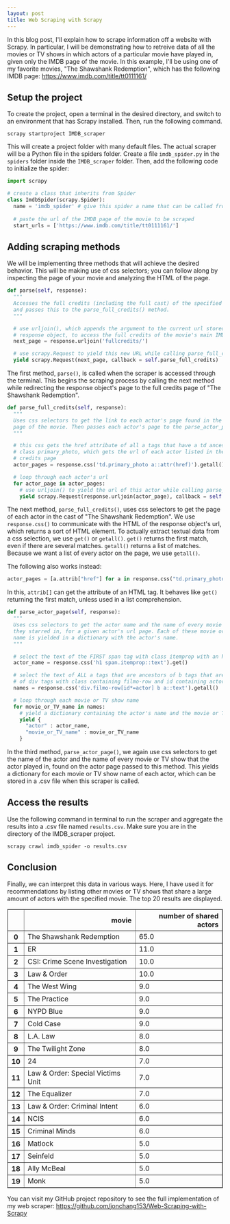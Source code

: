 ```yaml
---
layout: post
title: Web Scraping with Scrapy
---
```


In this blog post, I'll explain how to scrape information off a website with Scrapy. In particular, I will be demonstrating how to retreive data of all the movies or TV shows in which actors of a particular movie have played in, given only the IMDB page of the movie. In this example, I'll be using one of my favorite movies, "The Shawshank Redemption", which has the following IMDB page: https://www.imdb.com/title/tt0111161/

## Setup the project

To create the project, open a terminal in the desired directory, and switch to an environment that has Scrapy installed. Then, run the following command.
```
scrapy startproject IMDB_scraper
```
This will create a project folder with many default files. The actual scraper will be a Python file in the spiders folder. Create a file `imdb_spider.py` in the `spiders` folder inside the `IMDB_scraper` folder. Then, add the following code to initialize the spider:
```python
import scrapy

# create a class that inherits from Spider
class ImdbSpider(scrapy.Spider):
  name = 'imdb_spider' # give this spider a name that can be called from the terminal
    
  # paste the url of the IMDB page of the movie to be scraped
  start_urls = ['https://www.imdb.com/title/tt0111161/']
```

## Adding scraping methods
We will be implementing three methods that will achieve the desired behavior. This will be making use of css selectors; you can follow along by inspecting the page of your movie and analyzing the HTML of the page.
```python
def parse(self, response):
  """
  Accesses the full credits (including the full cast) of the specified IMDB page
  and passes this to the parse_full_credits() method.
  """

  # use urljoin(), which appends the argument to the current url stored in the 
  # response object, to access the full credits of the movie's main IMDB page
  next_page = response.urljoin('fullcredits/')

  # use scrapy.Request to yield this new URL while calling parse_full_credits()
  yield scrapy.Request(next_page, callback = self.parse_full_credits)
```
The first method, `parse()`, is called when the scraper is accessed through the terminal. This begins the scraping process by calling the next method while redirecting the response object's page to the full credits page of "The Shawshank Redemption".


```python
def parse_full_credits(self, response):
  """
  Uses css selectors to get the link to each actor's page found in the full credits
  page of the movie. Then passes each actor's page to the parse_actor_page() method.
  """

  # this css gets the href attribute of all a tags that have a td ancestor with 
  # class primary_photo, which gets the url of each actor listed in the full 
  # credits page
  actor_pages = response.css('td.primary_photo a::attr(href)').getall()

  # loop through each actor's url
  for actor_page in actor_pages:
    # use urljoin() to yield the url of this actor while calling parse_actor_page()
    yield scrapy.Request(response.urljoin(actor_page), callback = self.parse_actor_page)
```
The next method, `parse_full_credits()`, uses css selectors to get the page of each actor in the cast of "The Shawshank Redemption". We use `response.css()` to communicate with the HTML of the response object's url, which returns a sort of HTML element. To actually extract textual data from a css selection, we use `get()` or `getall()`. `get()` returns the first match, even if there are several matches. `getall()` returns a list of matches. Because we want a list of every actor on the page, we use `getall()`.

The following also works instead:
```python
actor_pages = [a.attrib["href"] for a in response.css("td.primary_photo a")]
```
In this, `attrib[]` can get the attribute of an HTML tag. It behaves like `get()` returning the first match, unless used in a list comprehension.

```python
def parse_actor_page(self, response):
  """
  Uses css selectors to get the actor name and the name of every movie and TV show
  they starred in, for a given actor's url page. Each of these movie or TV show's 
  name is yielded in a dictionary with the actor's name.
  """

  # select the text of the FIRST span tag with class itemprop with an h1 ancestor
  actor_name = response.css('h1 span.itemprop::text').get()

  # select the text of ALL a tags that are ancestors of b tags that are ancestors
  # of div tags with class containing filmo-row and id containing actor
  names = response.css('div.filmo-row[id*=actor] b a::text').getall()

  # loop through each movie or TV show name
  for movie_or_TV_name in names:
    # yield a dictionary containing the actor's name and the movie or TV show's name
    yield {
      "actor" : actor_name, 
      "movie_or_TV_name" : movie_or_TV_name
    }
```
In the third method, `parse_actor_page()`, we again use css selectors to get the name of the actor and the name of every movie or TV show that the actor played in, found on the actor page passed to this method. This yields a dictionary for each movie or TV show name of each actor, which can be stored in a .csv file when this scraper is called.


## Access the results
Use the following command in terminal to run the scraper and aggregate the results into a .csv file named `results.csv`. Make sure you are in the directory of the IMDB_scraper project.
```
scrapy crawl imdb_spider -o results.csv
```


## Conclusion

Finally, we can interpret this data in various ways. Here, I have used it for recommendations by listing other movies or TV shows that share a large amount of actors with the specified movie. The top 20 results are displayed.

<div>
<style scoped>
    .dataframe tbody tr th:only-of-type {
        vertical-align: middle;
    }

    .dataframe tbody tr th {
        vertical-align: top;
    }

    .dataframe thead th {
        text-align: right;
    }
</style>
<table border="1" class="dataframe">
  <thead>
    <tr style="text-align: right;">
      <th></th>
      <th>movie</th>
      <th>number of shared actors</th>
    </tr>
  </thead>
  <tbody>
    <tr>
      <th>0</th>
      <td>The Shawshank Redemption</td>
      <td>65.0</td>
    </tr>
    <tr>
      <th>1</th>
      <td>ER</td>
      <td>11.0</td>
    </tr>
    <tr>
      <th>2</th>
      <td>CSI: Crime Scene Investigation</td>
      <td>10.0</td>
    </tr>
    <tr>
      <th>3</th>
      <td>Law &amp; Order</td>
      <td>10.0</td>
    </tr>
    <tr>
      <th>4</th>
      <td>The West Wing</td>
      <td>9.0</td>
    </tr>
    <tr>
      <th>5</th>
      <td>The Practice</td>
      <td>9.0</td>
    </tr>
    <tr>
      <th>6</th>
      <td>NYPD Blue</td>
      <td>9.0</td>
    </tr>
    <tr>
      <th>7</th>
      <td>Cold Case</td>
      <td>9.0</td>
    </tr>
    <tr>
      <th>8</th>
      <td>L.A. Law</td>
      <td>8.0</td>
    </tr>
    <tr>
      <th>9</th>
      <td>The Twilight Zone</td>
      <td>8.0</td>
    </tr>
    <tr>
      <th>10</th>
      <td>24</td>
      <td>7.0</td>
    </tr>
    <tr>
      <th>11</th>
      <td>Law &amp; Order: Special Victims Unit</td>
      <td>7.0</td>
    </tr>
    <tr>
      <th>12</th>
      <td>The Equalizer</td>
      <td>7.0</td>
    </tr>
    <tr>
      <th>13</th>
      <td>Law &amp; Order: Criminal Intent</td>
      <td>6.0</td>
    </tr>
    <tr>
      <th>14</th>
      <td>NCIS</td>
      <td>6.0</td>
    </tr>
    <tr>
      <th>15</th>
      <td>Criminal Minds</td>
      <td>6.0</td>
    </tr>
    <tr>
      <th>16</th>
      <td>Matlock</td>
      <td>5.0</td>
    </tr>
    <tr>
      <th>17</th>
      <td>Seinfeld</td>
      <td>5.0</td>
    </tr>
    <tr>
      <th>18</th>
      <td>Ally McBeal</td>
      <td>5.0</td>
    </tr>
    <tr>
      <th>19</th>
      <td>Monk</td>
      <td>5.0</td>
    </tr>
  </tbody>
</table>
</div>

You can visit my GitHub project repository to see the full implementation of my web scraper: https://github.com/jonchang153/Web-Scraping-with-Scrapy